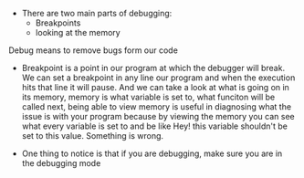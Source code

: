 * There are two main parts of debugging:
    * Breakpoints 
    * looking at the memory 

Debug means to remove bugs form our code 

- Breakpoint is a point in our program at which the debugger will break. We can set a breakpoint in any line our program and when the execution hits that line it will pause. And we can take a look at what is going on in its memory, memory is
what variable is set to, what funciton will be called next, being able to view memory is useful in diagnosing what the issue is with your program because by viewing the memory you can see what every variable is set to and be like Hey! this variable shouldn't be set to this value. Something is wrong.

- One thing to notice is that if you are debugging, make sure you are in the debugging mode 